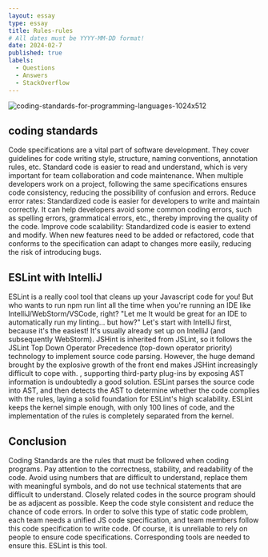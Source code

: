 ```yaml
---
layout: essay
type: essay
title: Rules-rules
# All dates must be YYYY-MM-DD format!
date: 2024-02-7
published: true
labels:
  - Questions
  - Answers
  - StackOverflow
---
```


![coding-standards-for-programming-languages-1024x512](https://github.com/jingyuh1/jingyuh1.github.io/assets/156954674/cc498319-1c9c-447c-b921-b2b526f2975e)


## coding standards

Code specifications are a vital part of software development. They cover guidelines for code writing style, structure, naming conventions, annotation rules, etc. Standard code is easier to read and understand, which is very important for team collaboration and code maintenance. When multiple developers work on a project, following the same specifications ensures code consistency, reducing the possibility of confusion and errors. Reduce error rates: Standardized code is easier for developers to write and maintain correctly. It can help developers avoid some common coding errors, such as spelling errors, grammatical errors, etc., thereby improving the quality of the code. Improve code scalability: Standardized code is easier to extend and modify. When new features need to be added or refactored, code that conforms to the specification can adapt to changes more easily, reducing the risk of introducing bugs.

## ESLint with IntelliJ

ESLint is a really cool tool that cleans up your Javascript code for you! But who wants to run npm run lint all the time when you're running an IDE like IntelliJ/WebStorm/VSCode, right? "Let me It would be great for an IDE to automatically run my linting... but how?" Let's start with IntelliJ first, because it's the easiest! It's usually already set up on IntelliJ (and subsequently WebStorm). JSHint is inherited from JSLint, so it follows the JSLint Top Down Operator Precedence (top-down operator priority) technology to implement source code parsing. However, the huge demand brought by the explosive growth of the front end makes JSHint increasingly difficult to cope with. , supporting third-party plug-ins by exposing AST information is undoubtedly a good solution. ESLint parses the source code into AST, and then detects the AST to determine whether the code complies with the rules, laying a solid foundation for ESLint's high scalability. ESLint keeps the kernel simple enough, with only 100 lines of code, and the implementation of the rules is completely separated from the kernel.


## Conclusion

Coding Standards are the rules that must be followed when coding programs. Pay attention to the correctness, stability, and readability of the code. Avoid using numbers that are difficult to understand, replace them with meaningful symbols, and do not use technical statements that are difficult to understand. Closely related codes in the source program should be as adjacent as possible. Keep the code style consistent and reduce the chance of code errors. In order to solve this type of static code problem, each team needs a unified JS code specification, and team members follow this code specification to write code. Of course, it is unreliable to rely on people to ensure code specifications. Corresponding tools are needed to ensure this. ESLint is this tool.
